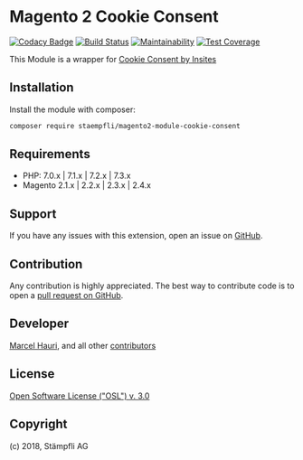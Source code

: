 # Magento 2 Cookie Consent  

[![Codacy Badge](https://api.codacy.com/project/badge/Grade/15eb5843689840ac9c085e3087c97e51)](https://www.codacy.com/app/Staempfli/magento2-module-cookie-consent?utm_source=github.com&amp;utm_medium=referral&amp;utm_content=staempfli/magento2-module-cookie-consent&amp;utm_campaign=Badge_Grade)
[![Build Status](https://travis-ci.org/staempfli/magento2-module-cookie-consent.svg?branch=develop)](https://travis-ci.org/staempfli/magento2-module-cookie-consent)
[![Maintainability](https://api.codeclimate.com/v1/badges/ff12a2a1ccd332635e06/maintainability)](https://codeclimate.com/github/staempfli/magento2-module-cookie-consent/maintainability)
[![Test Coverage](https://api.codeclimate.com/v1/badges/ff12a2a1ccd332635e06/test_coverage)](https://codeclimate.com/github/staempfli/magento2-module-cookie-consent/test_coverage)

This Module is a wrapper for [Cookie Consent by Insites](https://cookieconsent.insites.com/)
 
## Installation  
  
Install the module with composer:  
  
```sh  
composer require staempfli/magento2-module-cookie-consent  
```  

  
## Requirements  
  
- PHP: 7.0.x | 7.1.x  | 7.2.x | 7.3.x
- Magento 2.1.x | 2.2.x | 2.3.x | 2.4.x
  
Support  
-------  
If you have any issues with this extension, open an issue on [GitHub](https://github.com/staempfli/magento2-module-cookie-consent/issues).  
  
Contribution  
------------  
Any contribution is highly appreciated. The best way to contribute code is to open a [pull request on GitHub](https://help.github.com/articles/using-pull-requests).  
  
Developer  
---------  
[Marcel Hauri](https://github.com/mhauri), and all other [contributors](https://github.com/staempfli/magento2-module-cookie-consent/contributors)  
  
License  
-------  
[Open Software License ("OSL") v. 3.0](https://opensource.org/licenses/OSL-3.0)  
  
Copyright  
---------  
(c) 2018, Stämpfli AG